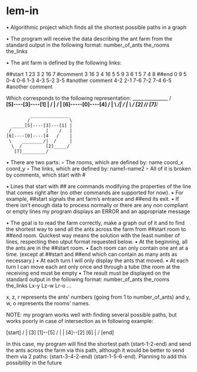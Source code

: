 # lem-in

• Algorithmic project which finds all the shortest possible paths in a graph

• The program will receive the data describing the ant farm from the standard output in the following format:
number_of_ants
the_rooms
the_links


• The ant farm is defined by the following links:

##start
1 23 3
2 16 7 
#comment
3 16 3
4 16 5
5 9 3
6 1 5
7 4 8
##end
0 9 5
0-4
0-6
1-3
4-3
5-2
3-5
#another comment
4-2
2-1
7-6
7-2
7-4
6-5
#another comment

Which corresponds to the following representation:
             _______________
            /               \
    ______[5]----[3]----[1] | 
   /              |     /   | 
  [6]-----[0]----[4]   /    | 
   \    _________/|   /     |
    \  /         [2] /______/
     [7]_________/
     
             _______________
            /               \
      _____[5]----[3]---[1] |
     /             |    /   |
    [6]----[0]----[4   /    |
     \    ________/|  /     |
      \  /         [2]_____/
       [7]_________/
• There are two parts:
◦ The rooms, which are defined by: name coord_x coord_y ◦ The links, which are defined by: name1-name2
◦ All of it is broken by comments, which start with #

• Lines that start with ## are commands modifying the properties of the line that comes right after (no other commands are supported for now).
• For example, ##start signals the ant farm’s entrance and ##end its exit.
• If there isn’t enough data to process normally or there are any non compliant or empty lines my program displays an ERROR and an appropriate message

• The goal is to read the farm correctly, make a graph out of it and to find the shortest way to send all the ants across the farm from ##start room to ##end room.
Quickest way means the solution with the least number of lines, respecting theo utput format requested below.
• At the beginning, all the ants are in the ##start room.
• Each room can only contain one ant at a time. (except at ##start and ##end which can contain as many ants as necessary.)
• At each turn I will only display the ants that moved.
• At each turn I can move each ant only once and through a tube (the room at the receiving end must be empty
• The result must be displayed on the standard output in the following format:
  number_of_ants
  the_rooms
  the_links
  Lx-y Lz-w Lr-o ...
  
  x, z, r represents the ants’ numbers (going from 1 to number_of_ants) and y, w, o represents the rooms’ names.

NOTE: my program works well with finding several possible paths, but works poorly in case of intersection as in following example:

  [start]
   / |
 [3] [1]--[5]
 /    |    | 
[4]--[2] [6]
      |  / 
     [end]
     
In this case, my program will find the shortest path (start-1-2-end) and send the ants across the farm via this path, although it would be better to send them via 2 paths:
(start-3-4-2-end) (start-1-5-6-end).
Planning to add this possibility in the future
